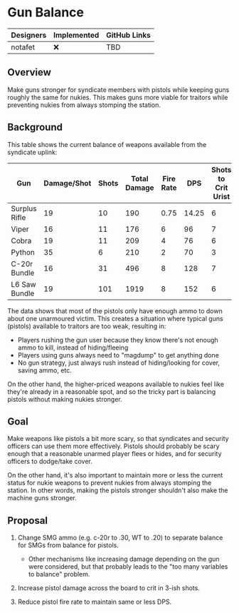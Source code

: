 # Gun Balance

| Designers | Implemented | GitHub Links |
|---|---|---|
| notafet | :x: | TBD |

## Overview

Make guns stronger for syndicate members with pistols while keeping guns roughly the same for nukies. This makes guns more viable for traitors while preventing nukies from always stomping the station.

## Background

This table shows the current balance of weapons available from the syndicate uplink:

| Gun           | Damage/Shot | Shots | Total Damage | Fire Rate | DPS   | Shots to Crit Urist | Number Urists | Shots to Crit Secoff | Number Secoffs |
|---------------|-------------|-------|--------------|-----------|-------|---------------------|---------------|----------------------|----------------|
| Surplus Rifle | 19          | 10    | 190          | 0.75      | 14.25 | 6                   | 1             |                      |                |
| Viper         | 16          | 11    | 176          | 6         | 96    | 7                   | 1             | 10                   | 1              |
| Cobra         | 19          | 11    | 209          | 4         | 76    | 6                   | 1             | 9                    | 1              |
| Python        | 35          | 6     | 210          | 2         | 70    | 3                   | 2             | 5                    | 1              |
| C-20r Bundle  | 16          | 31    | 496          | 8         | 128   | 7                   | 4             |                      |                |
| L6 Saw Bundle | 19          | 101   | 1919         | 8         | 152   | 6                   | 16            |                      |                |

The data shows that most of the pistols only have enough ammo to down about one unarmoured victim. This creates a situation where typical guns (pistols) available to traitors are too weak, resulting in:

- Players rushing the gun user because they know there's not enough ammo to kill, instead of hiding/fleeing
- Players using guns always need to "magdump" to get anything done
- No gun strategy, just always rush instead of hiding/looking for cover, saving ammo, etc.

On the other hand, the higher-priced weapons available to nukies feel like they're already in a reasonable spot, and so the tricky part is balancing pistols without making nukies stronger.

## Goal

Make weapons like pistols a bit more scary, so that syndicates and security officers can use them more effectively. Pistols should probably be scary enough that a reasonable unarmed player flees or hides, and for security officers to dodge/take cover.

On the other hand, it's also important to maintain more or less the current status for nukie weapons to prevent nukies from always stomping the station. In other words, making the pistols stronger shouldn't also make the machine guns stronger.

## Proposal

1. Change SMG ammo (e.g. c-20r to .30, WT to .20) to separate balance for SMGs from balance for pistols.

   - Other mechanisms like increasing damage depending on the gun were considered, but that probably leads to the "too many variables to balance" problem.

2. Increase pistol damage across the board to crit in 3-ish shots.

3. Reduce pistol fire rate to maintain same or less DPS.
